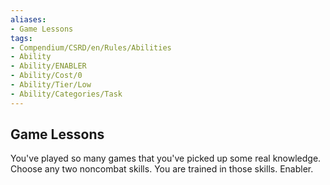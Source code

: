 ```yaml
---
aliases:
- Game Lessons
tags:
- Compendium/CSRD/en/Rules/Abilities
- Ability
- Ability/ENABLER
- Ability/Cost/0
- Ability/Tier/Low
- Ability/Categories/Task
---
```


  
## Game Lessons  
You've played so many games that you've picked up some real knowledge. Choose any two noncombat skills. You are trained in those skills. Enabler.